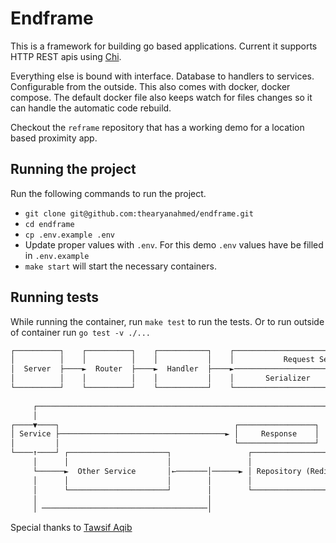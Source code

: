 # Endframe

This is a framework for building go based applications. Current it supports HTTP REST apis using [Chi](https://github.com/go-chi/chi).

Everything else is bound with interface. Database to handlers to services. Configurable from the outside.
This also comes with docker, docker compose. The default docker file also keeps watch for files changes so it can
handle the automatic code rebuild.

Checkout the `reframe` repository that has a working demo for a location based proximity app.

## Running the project

Run the following commands to run the project.

- `git clone git@github.com:thearyanahmed/endframe.git`
- `cd endframe`
- `cp .env.example .env`
- Update proper values with `.env`. For this demo `.env` values have be filled in `.env.example`
- `make start` will start the necessary containers.

## Running tests

While running the container, run `make test` to run the tests. Or to run outside of container run `go test -v ./...`

```txt
┌──────────┐    ┌──────────┐    ┌───────────┐    ┌────────────────────────────────────────┐
│          │    │          │    │           │    │           Request Serializer           │
│  Server  ├────►  Router  ├────►  Handler  ├────►────────────────────┬───────────────────┼───┐
│          │    │          │    │           │    │       Serializer   │     Validator     │   │
└──────────┘    └──────────┘    └───────────┘    └────────────────────┴───────────────────┘   │
                                                                                              │
     ┌────────────────────────────────────────────────────────────────────────────────────────┘
     │
┌────▼────┐                                       ┌─────────────────┐
│ Service ├─────────────────────────────────────► │     Response    │
│         │                                       └─────────────────┘
└────↑────┘ ┌──────────────────────┐                 ┌─────────────────────┐
     │      │                      │                 │                     │
     └──────►  Other Service       │←───────│──────► │ Repository (Redis ) │
     │      │                      │        │        │                     │
     │      └──────────────────────┘        │        └─────────────────────┘
     │                                      │
     │ ─────────────────────────────────────│
```

Special thanks to [Tawsif Aqib](https://github.com/munza)
